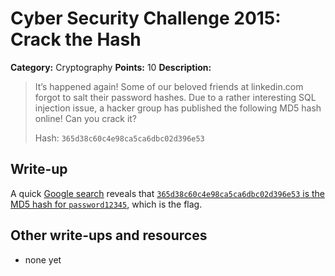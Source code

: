 # Cyber Security Challenge 2015: Crack the Hash

**Category:** Cryptography
**Points:** 10
**Description:**

> It’s happened again! Some of our beloved friends at linkedin.com forgot to salt their password hashes. Due to a rather interesting SQL injection issue, a hacker group has published the following MD5 hash online! Can you crack it?
>
> Hash: `365d38c60c4e98ca5ca6dbc02d396e53`

## Write-up

A quick [Google search](https://www.google.com/search?q=365d38c60c4e98ca5ca6dbc02d396e53) reveals that [`365d38c60c4e98ca5ca6dbc02d396e53` is the MD5 hash for `password12345`](http://md5.gromweb.com/?md5=365d38c60c4e98ca5ca6dbc02d396e53), which is the flag.

## Other write-ups and resources

* none yet

